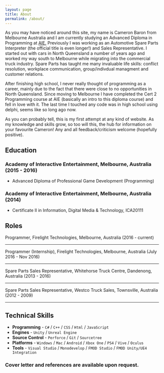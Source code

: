 ```yaml
---
layout: page
title: About
permalink: /about/
---
```


As you may have noticed around this site, my name is Cameron Baron from Melbourne Australia and I am currently studying an Advanced Diploma in Programming at [AIE.](http://aie.edu.au)
Previously I was working as an Automotive Spare Parts Interpreter (the official title is even longer!) and Sales Representative. I started out with cars in North Queensland a number of years ago
and worked my way south to Melbourne while migrating into the commercial truck industry. Spare Parts has taught me many invaluable life skills: conflict resolution, workplace communication, 
group/indivdual managment and customer relations.

After finishing high school, I never really thought of programming as a career, mainly due to the fact that there were close to no opportunities in North Queensland. Since moving to Melbourne 
I have completed the Cert 2 Programming course at AIE (basically an intro to this diploma course) and fell in love with it. The last time I touched any code was in high school using delphi, seems like so long ago now.

As you can probably tell, this is my first attempt at any kind of website. As my knowledge and skills grow, so too will this, the hub for information on your favourite Cameron!
Any and all feedback/criticism welcome (hopefully positive).

## Education

### Academy of Interactive Entertainment, Melbourne, Australia (2015 - 2016)
* Advanced Diploma of Professional Game Development (Programming)

### Academy of Interactive Entertainment, Melbourne, Australia (2014)
* Certificate II in Information, Digital Media & Technology, ICA20111

## Roles

Programmer, Firelight Technologies, Melbourne, Australia (2016 - current)

***

Programmer (Internship), Firelight Technologies, Melbourne, Australia (July 2016 - Nov 2016)

***

Spare Parts Sales Representative, Whitehorse Truck Centre, Dandenong, Australia (2013 - 2016)

***

Spare Parts Sales Representative, Westco Truck Sales, Townsville, Australia (2012 - 2009)

***


## Technical Skills

* **Programming** - `C#` / `C++` / `CSS` / `Html` / `JavaScript`
* **Engines** - `Unity` / `Unreal Engine`
* **Source Control** - `Perforce` / `Git` / `Sourcetree`
* **Platforms** - `Windows` / `Mac` / `Android` / `Xbox One` / `PS4` / `Vive` / `Oculus`
* **Tools** - `Visual Studio` / `Monodevelop` / `FMOD Studio` / `FMOD Unity/UE4 Integration`


### Cover letter and references are available upon request.